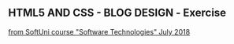 ## HTML5 AND CSS - BLOG DESIGN - Еxercise
<a href="https://github.com/kallyy7/Software-Technologies"><p>from SoftUni course "Software Technologies" July 2018<p></a>
